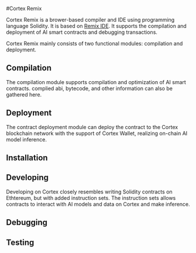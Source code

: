 #Cortex Remix

Cortex Remix is a brower-based compiler and IDE using programming language Solidity. It is based on [Remix IDE](https://github.com/ethereum/remix-ide). It supports the compilation and deployment of AI smart contracts and debugging  transactions.

Cortex Remix mainly consists of two functional modules: compilation and deployment. 

## Compilation

The compilation module supports compilation and optimization of AI smart contracts. complied abi, bytecode, and other information can also be gathered here.

## Deployment

The contract deployment module can deploy the contract to the Cortex blockchain network with the support of Cortex Wallet, realizing on-chain AI model inference.

## Installation



## Developing

Developing on Cortex closely resembles writing Solidity contracts on Ethtereum, but with added instruction sets. The instruction sets allows contracts to interact with AI models and data on Cortex and make inference.



## Debugging



## Testing


